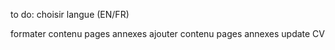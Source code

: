 to do:
choisir langue (EN/FR)

formater contenu pages annexes
ajouter contenu pages annexes
update CV
